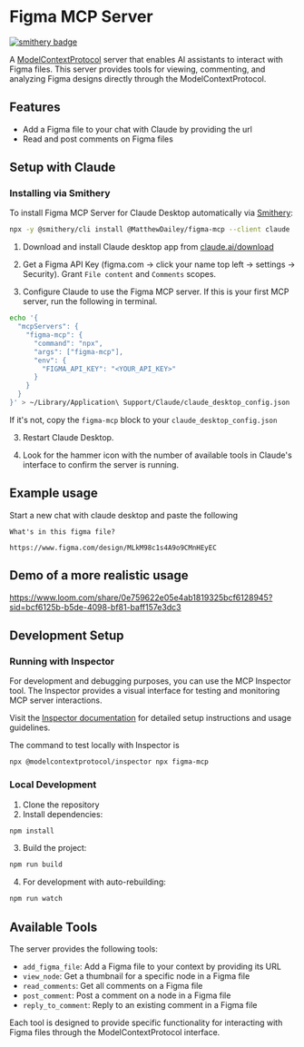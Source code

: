 # Figma MCP Server
[![smithery badge](https://smithery.ai/badge/@MatthewDailey/figma-mcp)](https://smithery.ai/server/@MatthewDailey/figma-mcp)

A [ModelContextProtocol](https://modelcontextprotocol.io) server that enables AI assistants to interact with Figma files. This server provides tools for viewing, commenting, and analyzing Figma designs directly through the ModelContextProtocol.

## Features

- Add a Figma file to your chat with Claude by providing the url
- Read and post comments on Figma files

## Setup with Claude

### Installing via Smithery

To install Figma MCP Server for Claude Desktop automatically via [Smithery](https://smithery.ai/server/@MatthewDailey/figma-mcp):

```bash
npx -y @smithery/cli install @MatthewDailey/figma-mcp --client claude
```

1. Download and install Claude desktop app from [claude.ai/download](https://claude.ai/download)

2. Get a Figma API Key (figma.com -> click your name top left -> settings -> Security). Grant `File content` and `Comments` scopes.

2. Configure Claude to use the Figma MCP server. If this is your first MCP server, run the following in terminal.

```bash
echo '{
  "mcpServers": {
    "figma-mcp": {
      "command": "npx",
      "args": ["figma-mcp"],
      "env": {
        "FIGMA_API_KEY": "<YOUR_API_KEY>"
      }
    }
  }
}' > ~/Library/Application\ Support/Claude/claude_desktop_config.json
```

If it's not, copy the `figma-mcp` block to your `claude_desktop_config.json`

3. Restart Claude Desktop.

4. Look for the hammer icon with the number of available tools in Claude's interface to confirm the server is running.

## Example usage

Start a new chat with claude desktop and paste the following

```
What's in this figma file?

https://www.figma.com/design/MLkM98c1s4A9o9CMnHEyEC
```

## Demo of a more realistic usage

https://www.loom.com/share/0e759622e05e4ab1819325bcf6128945?sid=bcf6125b-b5de-4098-bf81-baff157e3dc3

## Development Setup

### Running with Inspector

For development and debugging purposes, you can use the MCP Inspector tool. The Inspector provides a visual interface for testing and monitoring MCP server interactions.

Visit the [Inspector documentation](https://modelcontextprotocol.io/docs/tools/inspector) for detailed setup instructions and usage guidelines.

The command to test locally with Inspector is
```
npx @modelcontextprotocol/inspector npx figma-mcp
```

### Local Development

1. Clone the repository
2. Install dependencies:
```bash
npm install
```
3. Build the project:
```bash
npm run build
```
4. For development with auto-rebuilding:
```bash
npm run watch
```

## Available Tools

The server provides the following tools:

- `add_figma_file`: Add a Figma file to your context by providing its URL
- `view_node`: Get a thumbnail for a specific node in a Figma file
- `read_comments`: Get all comments on a Figma file
- `post_comment`: Post a comment on a node in a Figma file
- `reply_to_comment`: Reply to an existing comment in a Figma file

Each tool is designed to provide specific functionality for interacting with Figma files through the ModelContextProtocol interface.
